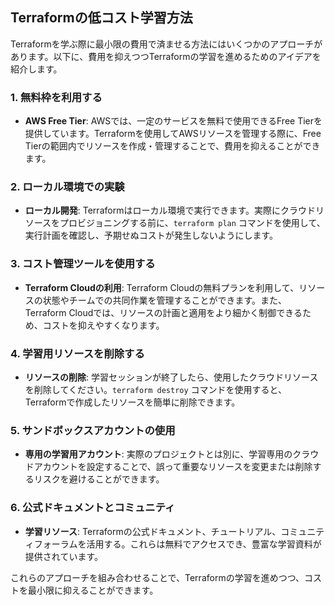 ## Terraformの低コスト学習方法

Terraformを学ぶ際に最小限の費用で済ませる方法にはいくつかのアプローチがあります。以下に、費用を抑えつつTerraformの学習を進めるためのアイデアを紹介します。

### 1. 無料枠を利用する

- **AWS Free Tier**: AWSでは、一定のサービスを無料で使用できるFree Tierを提供しています。Terraformを使用してAWSリソースを管理する際に、Free Tierの範囲内でリソースを作成・管理することで、費用を抑えることができます。

### 2. ローカル環境での実験

- **ローカル開発**: Terraformはローカル環境で実行できます。実際にクラウドリソースをプロビジョニングする前に、`terraform plan` コマンドを使用して、実行計画を確認し、予期せぬコストが発生しないようにします。

### 3. コスト管理ツールを使用する

- **Terraform Cloudの利用**: Terraform Cloudの無料プランを利用して、リソースの状態やチームでの共同作業を管理することができます。また、Terraform Cloudでは、リソースの計画と適用をより細かく制御できるため、コストを抑えやすくなります。

### 4. 学習用リソースを削除する

- **リソースの削除**: 学習セッションが終了したら、使用したクラウドリソースを削除してください。`terraform destroy` コマンドを使用すると、Terraformで作成したリソースを簡単に削除できます。

### 5. サンドボックスアカウントの使用

- **専用の学習用アカウント**: 実際のプロジェクトとは別に、学習専用のクラウドアカウントを設定することで、誤って重要なリソースを変更または削除するリスクを避けることができます。

### 6. 公式ドキュメントとコミュニティ

- **学習リソース**: Terraformの公式ドキュメント、チュートリアル、コミュニティフォーラムを活用する。これらは無料でアクセスでき、豊富な学習資料が提供されています。

これらのアプローチを組み合わせることで、Terraformの学習を進めつつ、コストを最小限に抑えることができます。
